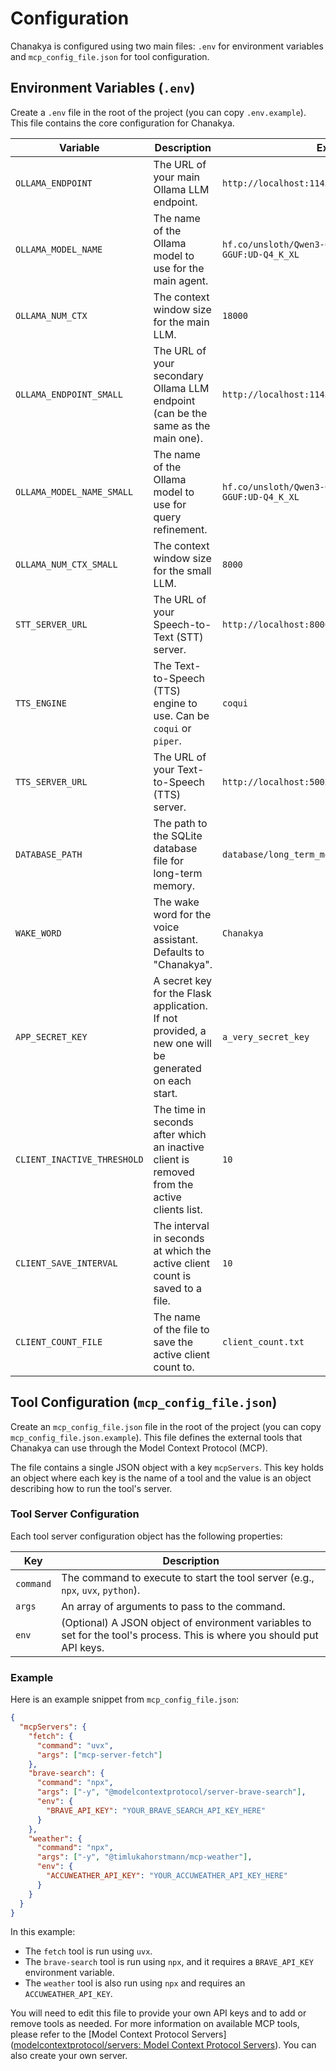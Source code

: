 # Configuration

Chanakya is configured using two main files: `.env` for environment variables and `mcp_config_file.json` for tool configuration.

## Environment Variables (`.env`)

Create a `.env` file in the root of the project (you can copy `.env.example`). This file contains the core configuration for Chanakya.

| Variable                  | Description                                                                                                                              | Example                                                              |
| ------------------------- | ---------------------------------------------------------------------------------------------------------------------------------------- | -------------------------------------------------------------------- |
| `OLLAMA_ENDPOINT`         | The URL of your main Ollama LLM endpoint.                                                                                                | `http://localhost:11434`                                             |
| `OLLAMA_MODEL_NAME`       | The name of the Ollama model to use for the main agent.                                                                                  | `hf.co/unsloth/Qwen3-Coder-30B-A3B-Instruct-GGUF:UD-Q4_K_XL`          |
| `OLLAMA_NUM_CTX`          | The context window size for the main LLM.                                                                                                | `18000`                                                              |
| `OLLAMA_ENDPOINT_SMALL`   | The URL of your secondary Ollama LLM endpoint (can be the same as the main one).                                                         | `http://localhost:11434`                                             |
| `OLLAMA_MODEL_NAME_SMALL` | The name of the Ollama model to use for query refinement.                                                                                | `hf.co/unsloth/Qwen3-Coder-30B-A3B-Instruct-GGUF:UD-Q4_K_XL`          |
| `OLLAMA_NUM_CTX_SMALL`    | The context window size for the small LLM.                                                                                               | `8000`                                                               |
| `STT_SERVER_URL`          | The URL of your Speech-to-Text (STT) server.                                                                                             | `http://localhost:8000/v1/audio/transcriptions`                      |
| `TTS_ENGINE`              | The Text-to-Speech (TTS) engine to use. Can be `coqui` or `piper`.                                                                       | `coqui`                                                              |
| `TTS_SERVER_URL`          | The URL of your Text-to-Speech (TTS) server.                                                                                             | `http://localhost:5002/api/tts`                                      |
| `DATABASE_PATH`           | The path to the SQLite database file for long-term memory.                                                                               | `database/long_term_memory.db`                                       |
| `WAKE_WORD`               | The wake word for the voice assistant. Defaults to "Chanakya".                                                                           | `Chanakya`                                                           |
| `APP_SECRET_KEY`          | A secret key for the Flask application. If not provided, a new one will be generated on each start.                                      | `a_very_secret_key`                                                  |
| `CLIENT_INACTIVE_THRESHOLD` | The time in seconds after which an inactive client is removed from the active clients list.                                            | `10`                                                                 |
| `CLIENT_SAVE_INTERVAL`    | The interval in seconds at which the active client count is saved to a file.                                                             | `10`                                                                 |
| `CLIENT_COUNT_FILE`       | The name of the file to save the active client count to.                                                                                 | `client_count.txt`                                                   |

## Tool Configuration (`mcp_config_file.json`)

Create an `mcp_config_file.json` file in the root of the project (you can copy `mcp_config_file.json.example`). This file defines the external tools that Chanakya can use through the Model Context Protocol (MCP).

The file contains a single JSON object with a key `mcpServers`. This key holds an object where each key is the name of a tool and the value is an object describing how to run the tool's server.

### Tool Server Configuration

Each tool server configuration object has the following properties:

| Key       | Description                                                                                                                                                           |
| --------- | --------------------------------------------------------------------------------------------------------------------------------------------------------------------- |
| `command` | The command to execute to start the tool server (e.g., `npx`, `uvx`, `python`).                                                                                        |
| `args`    | An array of arguments to pass to the command.                                                                                                                         |
| `env`     | (Optional) A JSON object of environment variables to set for the tool's process. This is where you should put API keys.                                               |

### Example

Here is an example snippet from `mcp_config_file.json`:

```json
{
  "mcpServers": {
    "fetch": {
      "command": "uvx",
      "args": ["mcp-server-fetch"]
    },
    "brave-search": {
      "command": "npx",
      "args": ["-y", "@modelcontextprotocol/server-brave-search"],
      "env": {
        "BRAVE_API_KEY": "YOUR_BRAVE_SEARCH_API_KEY_HERE"
      }
    },
    "weather": {
      "command": "npx",
      "args": ["-y", "@timlukahorstmann/mcp-weather"],
      "env": {
        "ACCUWEATHER_API_KEY": "YOUR_ACCUWEATHER_API_KEY_HERE"
      }
    }
  }
}
```

In this example:

- The `fetch` tool is run using `uvx`.
- The `brave-search` tool is run using `npx`, and it requires a `BRAVE_API_KEY` environment variable.
- The `weather` tool is also run using `npx` and requires an `ACCUWEATHER_API_KEY`.

You will need to edit this file to provide your own API keys and to add or remove tools as needed. For more information on available MCP tools, please refer to the [Model Context Protocol Servers]([modelcontextprotocol/servers: Model Context Protocol Servers](https://github.com/modelcontextprotocol/servers)). You can also create your own server.

